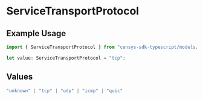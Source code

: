 # ServiceTransportProtocol

## Example Usage

```typescript
import { ServiceTransportProtocol } from "censys-sdk-typescript/models/components";

let value: ServiceTransportProtocol = "tcp";
```

## Values

```typescript
"unknown" | "tcp" | "udp" | "icmp" | "quic"
```